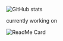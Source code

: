 

![GitHub stats](https://github-readme-stats.vercel.app/api?username=devshank3&show_icons=true&hide_border=true&theme=nord)

currently working on

![ReadMe Card](https://github-readme-stats.vercel.app/api/pin/?username=devshank3&repo=JetScan&show_icons=true&hide_border=true&theme=nord)
